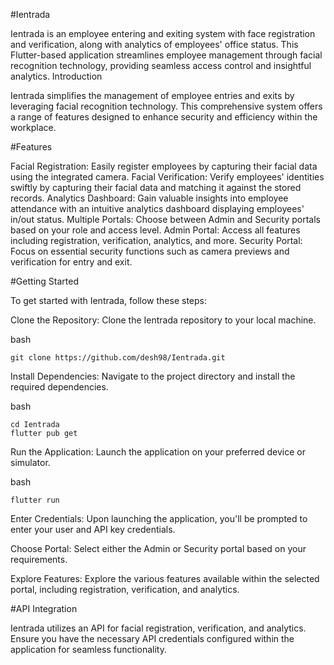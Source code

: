 #Ientrada

Ientrada is an employee entering and exiting system with face registration and verification, along with analytics of employees' office status. This Flutter-based application streamlines employee management through facial recognition technology, providing seamless access control and insightful analytics.
Introduction

Ientrada simplifies the management of employee entries and exits by leveraging facial recognition technology. This comprehensive system offers a range of features designed to enhance security and efficiency within the workplace.

#Features

Facial Registration: Easily register employees by capturing their facial data using the integrated camera.
Facial Verification: Verify employees' identities swiftly by capturing their facial data and matching it against the stored records.
Analytics Dashboard: Gain valuable insights into employee attendance with an intuitive analytics dashboard displaying employees' in/out status.
Multiple Portals: Choose between Admin and Security portals based on your role and access level.
    Admin Portal: Access all features including registration, verification, analytics, and more.
    Security Portal: Focus on essential security functions such as camera previews and verification for entry and exit.

    

#Getting Started

To get started with Ientrada, follow these steps:

Clone the Repository: Clone the Ientrada repository to your local machine.

bash
    
    git clone https://github.com/desh98/Ientrada.git



Install Dependencies: Navigate to the project directory and install the required dependencies.

bash

    cd Ientrada
    flutter pub get


Run the Application: Launch the application on your preferred device or simulator.

bash

    flutter run


Enter Credentials: Upon launching the application, you'll be prompted to enter your user and API key credentials.

Choose Portal: Select either the Admin or Security portal based on your requirements.

Explore Features: Explore the various features available within the selected portal, including registration, verification, and analytics.

    


#API Integration

Ientrada utilizes an API for facial registration, verification, and analytics. Ensure you have the necessary API credentials configured within the application for seamless functionality.
